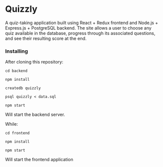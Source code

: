 # Quizzly

A quiz-taking application built using React + Redux frontend and Node.js + Express.js + PostgreSQL backend. The site allows a user to choose any quiz available in the database, progress through its associated questions, and see their resulting score at the end.

### Installing

After cloning this repository:

```
cd backend
```

```
npm install
```

```
createdb quizzly
```

```
psql quizzly < data.sql
```

```
npm start
```

Will start the backend server.

While:

```
cd frontend
```

```
npm install
```

```
npm start
```

Will start the frontend application
